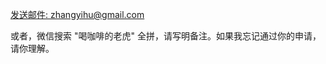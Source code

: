 [发送邮件: zhangyihu@gmail.com](mailto:zhangyihu@gmail.com)

或者，微信搜索 "喝咖啡的老虎" 全拼，请写明备注。如果我忘记通过你的申请，请你理解。
